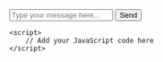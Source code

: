 <!DOCTYPE html>
<html lang="en">
<head>
    <meta charset="UTF-8">
    <meta name="viewport" content="width=device-width, initial-scale=1.0">
    <title>AI Chatbot</title>
    <style>
        /* Add your styles here */
    </style>
</head>
<body>
    <div id="chatbox">
        <div id="messages"></div>
        <div id="inputSection">
            <input type="text" id="userInput" placeholder="Type your message here...">
            <button id="sendBtn">Send</button>
        </div>
    </div>

    <script>
        // Add your JavaScript code here
    </script>
</body>
</html>
